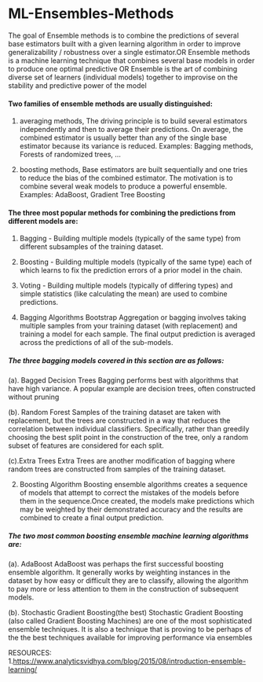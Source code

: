 # ML-Ensembles-Methods

The goal of Ensemble methods is to combine the predictions of several base estimators built with a given learning algorithm in order to improve generalizability / robustness over a single estimator.OR  Ensemble methods is a machine learning technique that combines several base models in order to produce one optimal predictive OR Ensemble is the art of combining diverse set of learners (individual models) together to improvise on the stability and predictive power of the model


#### Two families of ensemble methods are usually distinguished:

1. averaging methods,
The driving principle is to build several estimators independently and then to average their predictions. On average, the combined estimator is usually better than any of the single base estimator because its variance is reduced.
Examples: Bagging methods, Forests of randomized trees, …

2. boosting methods, 
Base estimators are built sequentially and one tries to reduce the bias of the combined estimator. The motivation is to combine several weak models to produce a powerful ensemble.
Examples: AdaBoost, Gradient Tree Boosting



#### The three most popular methods for combining the predictions from different models are:

1. Bagging - Building multiple models (typically of the same type) from different subsamples of the training dataset.
2. Boosting - Building multiple models (typically of the same type) each of which learns to fix the prediction errors of a prior model in the chain.
3. Voting - Building multiple models (typically of differing types) and simple statistics (like calculating the mean) are used to combine predictions.

1. Bagging Algorithms
Bootstrap Aggregation or bagging involves taking multiple samples from your training dataset (with replacement) and training a model for each sample.
The final output prediction is averaged across the predictions of all of the sub-models.

##### The three bagging models covered in this section are as follows:
(a).  Bagged Decision Trees
Bagging performs best with algorithms that have high variance. A popular example are decision trees, often constructed without pruning

(b). Random Forest
Samples of the training dataset are taken with replacement, but the trees are constructed in a way that reduces the correlation between individual classifiers. Specifically, rather than greedily choosing the best split point in the construction of the tree, only a random subset of features are considered for each split.

(c).Extra Trees
Extra Trees are another modification of bagging where random trees are constructed from samples of the training dataset.

2. Boosting Algorithm
Boosting ensemble algorithms creates a sequence of models that attempt to correct the mistakes of the models before them in the sequence.Once created, the models make predictions which may be weighted by their demonstrated accuracy and the results are combined to create a final output prediction.

##### The two most common boosting ensemble machine learning algorithms are:
(a). AdaBoost
AdaBoost was perhaps the first successful boosting ensemble algorithm. It generally works by weighting instances in the dataset by how easy or difficult they are to classify, allowing the algorithm to pay more or less attention to them in the construction of subsequent models.

(b). Stochastic Gradient Boosting(the best)
Stochastic Gradient Boosting (also called Gradient Boosting Machines) are one of the most sophisticated ensemble techniques. It is also a technique that is proving to be perhaps of the the best techniques available for improving performance via ensembles


RESOURCES:
1.https://www.analyticsvidhya.com/blog/2015/08/introduction-ensemble-learning/

